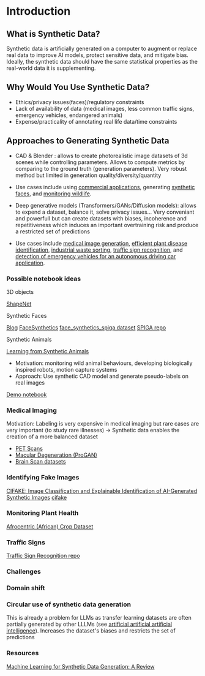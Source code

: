 # Introduction

## What is Synthetic Data?

Synthetic data is artificially generated on a computer to augment or replace real data to improve AI models, protect sensitive data, and mitigate bias. Ideally, the synthetic data should have the same statistical properties as the real-world data it is supplementing.

## Why Would You Use Synthetic Data?

- Ethics/privacy issues(faces)/regulatory constraints
- Lack of availability of data (medical images, less common traffic signs, emergency vehicles, endangered animals)
- Expense/practicality of annotating real life data/time constraints

## Approaches to Generating Synthetic Data

- CAD & Blender : allows to create photorealistic image datasets of 3d scenes while controlling parameters. Allows to compute metrics by comparing to the ground truth (generation parameters). Very robust method but limited in generation quality/diversity/quantity

- Use cases include using [commercial applications](https://amazon-berkeley-objects.s3.amazonaws.com/static_html/ABO_CVPR2022.pdf), generating [synthetic faces](https://arxiv.org/abs/2109.15102), and [monitoring wildlife](https://openaccess.thecvf.com/content_CVPR_2020/papers/Mu_Learning_From_Synthetic_Animals_CVPR_2020_paper.pdf).

- Deep generative models (Transformers/GANs/Diffusion models): allows to expend a dataset, balance it, solve privacy issues... Very conveniant and powerfull but can create datasets with biases, incoherence and repetitiveness which induces an important overtraining risk and produce a restricted set of predictions

- Use cases include [medical image generation](https://rdcu.be/dokei), [efficient plant disease identification](https://www.mdpi.com/2073-4395/12/10/2395), [industrial waste sorting](https://arxiv.org/abs/2303.14828), [traffic sign recognition](https://arxiv.org/abs/2101.04927), and [detection of emergency vehicles for an autonomous driving car application](https://computer-vision-in-the-wild.github.io/eccv-2022/static/eccv2022/camera_ready/ECCV_2022_cvinw_Domain_Compatible_Synthetic_Data_Generation.pdf).

### Possible notebook ideas

3D objects

[ShapeNet](https://huggingface.co/datasets/ShapeNet/ShapeNetCore)

Synthetic Faces

[Blog](https://huggingface.co/blog/train-your-controlnet)
[FaceSynthetics](https://github.com/microsoft/FaceSynthetics)
[face_synthetics_spiga dataset](https://huggingface.co/datasets/pcuenq/face_synthetics_spiga)
[SPIGA repo](https://github.com/andresprados/SPIGA#spiga-shape-preserving-facial-landmarks-with-graph-attention-networks)

Synthetic Animals

[Learning from Synthetic Animals](https://github.com/JitengMu/Learning-from-Synthetic-Animals)

- Motivation: monitoring wild animal behaviours, developing biologically inspired robots, motion capture systems
- Approach: Use synthetic CAD model and generate pseudo-labels on real images

[Demo notebook](https://github.com/JitengMu/Learning-from-Synthetic-Animals/blob/master/demo.ipynb)

### Medical Imaging

Motivation: Labeling is very expensive in medical imaging but rare cases are very important (to study rare illnesses) -> Synthetic data enables the creation of a more balanced dataset

- [PET Scans](https://www.sciencedirect.com/science/article/pii/S0168169921002969)
- [Macular Degeneration (ProGAN)](https://jamanetwork.com/journals/jamaophthalmology/article-abstract/2720489)
- [Brain Scan datasets](https://www.kaggle.com/datasets?search=brain+&tags=13207-Computer+Vision)

### Identifying Fake Images

[CIFAKE: Image Classification and Explainable Identification of AI-Generated Synthetic Images](https://arxiv.org/abs/2303.14126)
[cifake](https://www.kaggle.com/datasets/birdy654/cifake-real-and-ai-generated-synthetic-images)

### Monitoring Plant Health

[Afrocentric (African) Crop Dataset](https://www.kaggle.com/datasets/responsibleailab/crop-disease-ghana)

### Traffic Signs

[Traffic Sign Recognition repo](https://github.com/alexandrosstergiou/Traffic-Sign-Recognition-basd-on-Synthesised-Training-Data)

### Challenges

### Domain shift

### Circular use of synthetic data generation

This is already a problem for LLMs as transfer learning datasets are often partially generated by other LLLMs (see [artificial artificial artificial intelligence](https://arxiv.org/abs/2306.07899)). Increases the dataset's biases and restricts the set of predictions

### Resources

[Machine Learning for Synthetic Data Generation: A Review](https://arxiv.org/abs/2302.04062)
